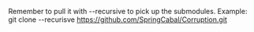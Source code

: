 Remember to pull it with --recursive to pick up the submodules. 
Example: 
git clone --recurisve https://github.com/SpringCabal/Corruption.git
